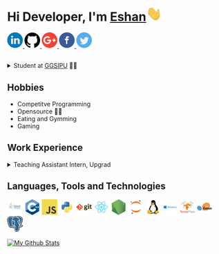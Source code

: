 # Hi Developer, I'm <a href="https://github.com/Eshan-Agarwal">Eshan</a><img src="https://raw.githubusercontent.com/Eshan-Agarwal/Eshan-Agarwal/main/gifs/Hi.gif" width="36px">

<p float="left">
<a href="https://www.linkedin.com/in/eshan-agarwal-b14a2117b/" title="Linkedin">
    <img src="https://raw.githubusercontent.com/Eshan-Agarwal/Eshan-Agarwal/main/logos/linkedin.png" width="36px"/>
</a>
<a href="https://github.com/Eshan-Agarwal" title="GitHub">
    <img src="https://raw.githubusercontent.com/Eshan-Agarwal/Eshan-Agarwal/main/logos/github.png" width="36px"/>
</a>

<a href="mailto:eshanagarwal12@gmail.com" title="E-mail">
    <img src="https://raw.githubusercontent.com/Eshan-Agarwal/Eshan-Agarwal/main/logos/google-plus.png" width="36px"/>
</a>
<a href="https://www.facebook.com/eshan.agarwal.549/" title="Facebook">
    <img src="https://raw.githubusercontent.com/Eshan-Agarwal/Eshan-Agarwal/main/logos/facebook.png" width="36px"/>
</a>
<a href="https://twitter.com/EshanAgarwal14" title="Twitter">
    <img src="https://raw.githubusercontent.com/Eshan-Agarwal/Eshan-Agarwal/main/logos/twitter.png" width="36px"/>
</a>
</p>

## <whoami/>

<details>
<summary>Student at <a href="https://iith.ac.in/">GGSIPU</a> 👨‍🎓</summary>
<ul>
  <li>Final year, B. Tech (2017- exp 2021).</li>
  <li>Majoring in Electrical & Electronics Engineering.</li>
</ul>
</details>

## Hobbies

* Competitve Programming
* Opensource 👨‍💻
* Eating and Gymming
* Gaming


## Work Experience

<details>
<summary>Teaching Assistant Intern, Upgrad</summary>
<ul>
    <li>Working as a Teaching Assistant for a course of Fundamentals of Programming (Java).</li>
    <li>Handling a class of 70 students, mentoring in their learning, development and implementation of projects</li>
    <li>Solving doubts and taking sessions related to Java and DSA.</li>
</ul>
</details>

## Languages, Tools and Technologies

<p float="left">
<img width="36px" title="Java" src="https://raw.githubusercontent.com/github/explore/80688e429a7d4ef2fca1e82350fe8e3517d3494d/topics/java/java.png">
<img width="36px" title="C++" src="https://raw.githubusercontent.com/github/explore/80688e429a7d4ef2fca1e82350fe8e3517d3494d/topics/cpp/cpp.png">
<img width="36px" title="JavaScript" src="https://raw.githubusercontent.com/github/explore/80688e429a7d4ef2fca1e82350fe8e3517d3494d/topics/javascript/javascript.png">
<img width="36px" title="Python" src="https://raw.githubusercontent.com/github/explore/80688e429a7d4ef2fca1e82350fe8e3517d3494d/topics/python/python.png">

<img width="36px" title="Git" src="https://raw.githubusercontent.com/github/explore/80688e429a7d4ef2fca1e82350fe8e3517d3494d/topics/git/git.png">
<img width="36px" title="React" src="https://raw.githubusercontent.com/github/explore/80688e429a7d4ef2fca1e82350fe8e3517d3494d/topics/react/react.png">
<img width="36px" title="Node.Js" src="https://raw.githubusercontent.com/github/explore/80688e429a7d4ef2fca1e82350fe8e3517d3494d/topics/nodejs/nodejs.png">
<img width="36px" title="Jupyter notebook" src="https://raw.githubusercontent.com/github/explore/80688e429a7d4ef2fca1e82350fe8e3517d3494d/topics/jupyter-notebook/jupyter-notebook.png">
<img width="36px" title="Linux" src="https://raw.githubusercontent.com/github/explore/80688e429a7d4ef2fca1e82350fe8e3517d3494d/topics/linux/linux.png">
<img width="36px" title="Windows" src="https://raw.githubusercontent.com/github/explore/80688e429a7d4ef2fca1e82350fe8e3517d3494d/topics/windows/windows.png">
<img width="36px" title="Tensorflow" src="https://raw.githubusercontent.com/github/explore/80688e429a7d4ef2fca1e82350fe8e3517d3494d/topics/tensorflow/tensorflow.png">
<img width="36px" title="Scikit-learn" src="https://raw.githubusercontent.com/github/explore/80688e429a7d4ef2fca1e82350fe8e3517d3494d/topics/scikit-learn/scikit-learn.png">
<img width="36px" title="PostgreSQL" src="https://raw.githubusercontent.com/github/explore/80688e429a7d4ef2fca1e82350fe8e3517d3494d/topics/postgresql/postgresql.png">
</p>

[![My Github Stats](https://github-readme-stats.vercel.app/api?username=Eshan-Agarwal&show_icons=true&count_private=true&include_all_commits=true)](https://github.com/Eshan-Agarwal)
